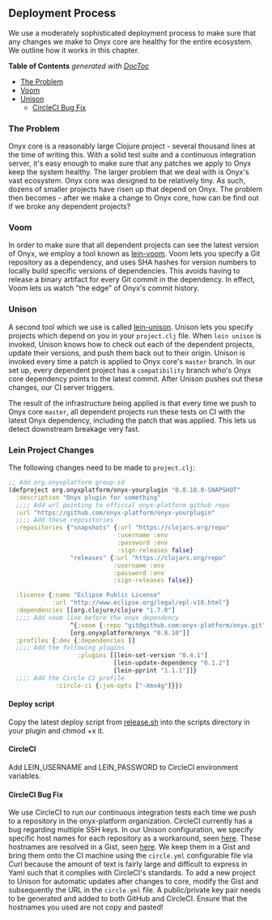 ## Deployment Process

We use a moderately sophisticated deployment process to make sure that any changes we make to Onyx core are healthy for the entire ecosystem. We outline how it works in this chapter.

<!-- START doctoc generated TOC please keep comment here to allow auto update -->
<!-- DON'T EDIT THIS SECTION, INSTEAD RE-RUN doctoc TO UPDATE -->
**Table of Contents**  *generated with [DocToc](http://doctoc.herokuapp.com/)*

- [The Problem](#the-problem)
- [Voom](#voom)
- [Unison](#unison)
  - [CircleCI Bug Fix](#circleci-bug-fix)

<!-- END doctoc generated TOC please keep comment here to allow auto update -->

### The Problem

Onyx core is a reasonably large Clojure project - several thousand lines at the time of writing this. With a solid test suite and a continuous integration server, it's easy enough to make sure that any patches we apply to Onyx keep the system healthy. The larger problem that we deal with is Onyx's vast ecosystem. Onyx core was designed to be relatively tiny. As such, dozens of smaller projects have risen up that depend on Onyx. The problem then becomes - after we make a change to Onyx core, how can be find out if we broke any dependent projects?

### Voom

In order to make sure that all dependent projects can see the latest version of Onyx, we employ a tool known as [lein-voom](https://github.com/LonoCloud/lein-voom). Voom lets you specify a Git repository as a dependency, and uses SHA hashes for version numbers to locally build specific versions of dependencies. This avoids having to release a binary artifact for every Git commit in the dependency. In effect, Voom lets us watch "the edge" of Onyx's commit history.

### Unison

A second tool which we use is called [lein-unison](https://github.com/LonoCloud/lein-unison). Unison lets you specify projects which depend on you in your `project.clj` file. When `lein unison` is invoked, Unison knows how to check out each of the dependent projects, update their versions, and push them back out to their origin. Unison is invoked every time a patch is applied to Onyx core's `master` branch. In our set up, every dependent project has a `compatibility` branch who's Onyx core dependency points to the latest commit. After Unison pushes out these changes, our CI server triggers.

The result of the infrastructure being applied is that every time we push to Onyx core `master`, all dependent projects run these tests on CI with the latest Onyx dependency, including the patch that was applied. This lets us detect downstream breakage very fast.

### Lein Project Changes

The following changes need to be made to `project.clj`:
```clojure
;; Add org.onyxplatform group-id
(defproject org.onyxplatform/onyx-yourplugin "0.8.10.0-SNAPSHOT"
  :description "Onyx plugin for something"
  ;;;; Add url pointing to official onyx-platform github repo
  :url "https://github.com/onyx-platform/onyx-yourplugin"
  ;;;; Add these repositories
  :repositories {"snapshots" {:url "https://clojars.org/repo"
                              :username :env
                              :password :env
                              :sign-releases false}
                 "releases" {:url "https://clojars.org/repo"
                             :username :env
                             :password :env
                             :sign-releases false}}

  :license {:name "Eclipse Public License"
            :url "http://www.eclipse.org/legal/epl-v10.html"}
  :dependencies [[org.clojure/clojure "1.7.0"]
  ;;;; Add voom line before the onyx dependency
                 ^{:voom {:repo "git@github.com:onyx-platform/onyx.git" :branch "master"}}
                 [org.onyxplatform/onyx "0.8.10"]]
  :profiles {:dev {:dependencies []
  ;;;; Add the following plugins 
                   :plugins [[lein-set-version "0.4.1"]
                             [lein-update-dependency "0.1.2"]
                             [lein-pprint "1.1.1"]]}
  ;;;; Add the Circle CI profile
             :circle-ci {:jvm-opts ["-Xmx4g"]}})
```

#### Deploy script

Copy the latest deploy script from [release.sh](plugin/release.sh) into the scripts directory in your plugin and chmod +x it.

#### CircleCI

Add LEIN_USERNAME and LEIN_PASSWORD to CircleCI environment variables.

#### CircleCI Bug Fix

We use CircleCI to run our continuous integration tests each time we push to a repository in the onyx-platform organization. CircleCI currently has a bug regarding multiple SSH keys. In our Unison configuration, we specify specific host names for each repository as a workaround, seen [here](https://github.com/onyx-platform/onyx/blob/4fd89b756ff61522c315647632e8359e0bee9100/project.clj#L55). These hostnames are resolved in a Gist, seen [here](https://github.com/onyx-platform/onyx/blob/4fd89b756ff61522c315647632e8359e0bee9100/circle.yml#L16). We keep them in a Gist and bring them onto the CI machine using the `circle.yml` configurable file via Curl because the amount of text is fairly large and difficult to express in Yaml such that it complies with CircleCI's standards. To add a new project to Unison for automatic updates after changes to core, modify the Gist and subsequently the URL in the `circle.yml` file. A public/private key pair needs to be generated and added to both GitHub and CircleCI. Ensure that the hostnames you used are not copy and pasted!

